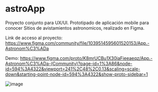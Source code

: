 # astroApp

Proyecto conjunto para UX/UI. Prototipado de aplicación mobile para conocer Sitios de avistamientos astronomicos, realizado en Figma.

Link de acceso al proyecto: https://www.figma.com/community/file/1039514595601520153/App.-Astronom%C3%ADa

Demo: https://www.figma.com/proto/K8mrUCBu1X30iaFieeaeqz/App.-Astronom%C3%ADa-(Community)?page-id=1%3A86&node-id=594%3A4322&viewport=241%2C48%2C0.13&scaling=scale-down&starting-point-node-id=594%3A4322&show-proto-sidebar=1

![image](https://user-images.githubusercontent.com/81306209/140739828-ff665a37-2564-4d67-b85a-d681bb31402b.png)
